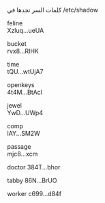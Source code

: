 
كلمات السر تجدها في 
/etc/shadow

feline\
Xzluq...ueUA

bucket\
rvx8...RIHK

time\
tQU...wtUjA7

openkeys\
4t4M...BtAcl

jewel\
YwD...UWp4

comp\
lAY...SM2W

passage\
mjc8...xcm

doctor
384T...bhor

tabby
86N...BrUO

worker
c699...d84f

